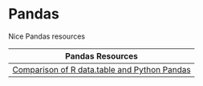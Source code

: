 # Pandas 

Nice Pandas resources

| Pandas Resources                                                                                            |
|-------------------------------------------------------------------------------------------------------------|
| [Comparison of R data.table and Python Pandas](https://atrebas.github.io/post/2020-06-14-datatable-pandas/) |

